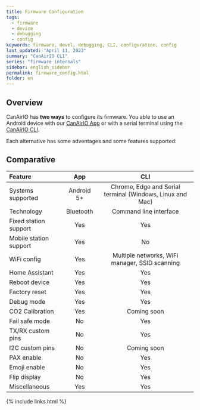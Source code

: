 ```yaml
---
title: Firmware Configuration
tags:
  - firmware
  - device
  - debugging
  - config
keywords: firmware, devel, debugging, CLI, configuration, config
last_updated: "April 11, 2023"
summary: "CanAirIO CLI"
series: "firmware internals"
sidebar: english_sidebar
permalink: firmware_config.html
folder: en
---
```


## Overview

CanAirIO has **two ways** to configure its firmware. You able to use an Android device with our [CanAirIO App](https://canair.io/docs/app_usage) or with a serial terminal using the [CanAirIO CLI](https://canair.io/docs/cli).

Each alternative has some adventages and some features supported:

## Comparative

| Feature   |      App      |  CLI |
|:----------|:-------------:|:-----------:|
| Systems supported | Android 5+| Chrome, Edge and Serial terminal (Windows, Linux and Mac) |
| Technology | Bluetooth | Command line interface |
| Fixed station support | Yes | Yes |
| Mobile station support | Yes | No |
| WiFi config| Yes | Multiple networks, WiFi manager, SSID scanning |
| Home Assistant | Yes | Yes |
| Reboot device | Yes | Yes |
| Factory reset | Yes | Yes |
| Debug mode | Yes | Yes |
| CO2 Calibration | Yes | Coming soon |
| Fail safe mode | No | Yes |
| TX/RX custom pins | No | Yes |
| I2C custom pins | No | Coming soon |
| PAX enable | No | Yes |
| Emoji enable | No | Yes |
| Flip display | No | Yes |
| Miscellaneous | Yes | Yes |

{% include links.html %}
